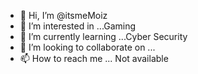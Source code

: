 - 👋 Hi, I’m @itsmeMoiz
- 👀 I’m interested in ...Gaming
- 🌱 I’m currently learning ...Cyber Security
- 💞️ I’m looking to collaborate on ...
- 📫 How to reach me ... Not available

<!---
itsmeMoiz/itsmeMoiz is a ✨ special ✨ repository because its `README.md` (this file) appears on your GitHub profile.
You can click the Preview link to take a look at your changes.
--->
